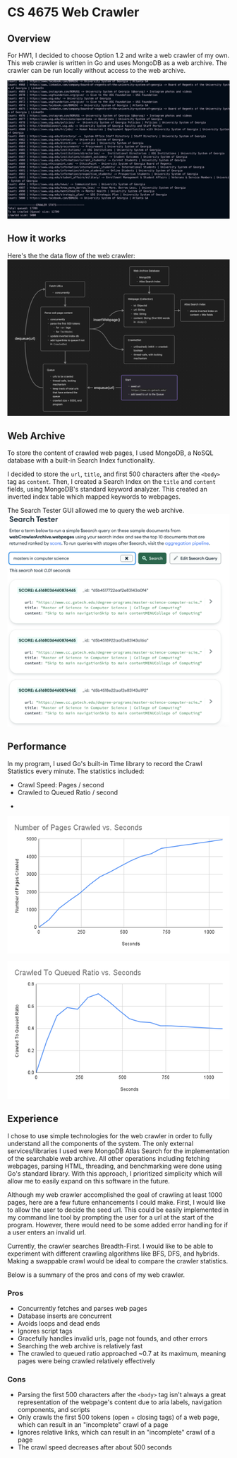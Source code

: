 # CS 4675 Web Crawler

## Overview
For HW1, I decided to choose Option 1.2 and write a web crawler of my own. This web crawler is written in Go and uses MongoDB as a web archive. The crawler can be run locally without access to the web archive. 

![./images/cmd-ui.png](./images/cmd-ui.png)
## How it works
Here's the the data flow of the web crawler:
![./images/web-crawler-diagram.png](./images/web-crawler-diagram.png)

## Web Archive
To store the content of crawled web pages, I used MongoDB, a NoSQL database with a built-in Search Index functionality. 

I decided to store the `url`, `title`, and first 500 characters after the `<body>` tag as `content`. Then, I created a Search Index on the `title` and `content` fields, using MongoDB's standard keyword analyzer. This created an inverted index table which mapped keywords to webpages. 

The Search Tester GUI allowed me to query the web archive.
![./images/web-archive.png](./images/web-archive.png)

## Performance
In my program, I used Go's built-in Time library to record the Crawl Statistics every minute. The statistics included:
- Crawl Speed: Pages / second
- Crawled to Queued Ratio / second
+
![crawl-speed-graph](./images/crawl-speed-graph.png)

![crawl-ratio-graph](./images/crawl-ratio-graph.png)
## Experience
I chose to use simple technologies for the web crawler in order to fully understand all the components of the system. The only external services/libraries I used were MongoDB Atlas Search for the implementation of the searchable web archive. All other operations including fetching webpages, parsing HTML, threading, and benchmarking were done using Go's standard library. With this approach, I prioritized simplicity which will allow me to easily expand on this software in the future.

Although my web crawler accomplished the goal of crawling at least 1000 pages, here are a few future enhancements I could make. First, I would like to allow the user to decide the seed url. This could be easily implemented in my command line tool by prompting the user for a url at the start of the program. However, there would need to be some added error handling for if a user enters an invalid url. 

Currently, the crawler searches Breadth-First. I would like to be able to experiment with different crawling algorithms like BFS, DFS, and hybrids. Making a swappable crawl would be ideal to compare the crawler statistics.

Below is a summary of the pros and cons of my web crawler.

### Pros
- Concurrently fetches and parses web pages
- Database inserts are concurrent
- Avoids loops and dead ends
- Ignores script tags
- Gracefully handles invalid urls, page not founds, and other errors
- Searching the web archive is relatively fast
- The crawled to queued ratio approached ~0.7 at its maximum, meaning pages were being crawled relatively effectively
### Cons
- Parsing the first 500 characters after the `<body>` tag isn't always a great representation of the webpage's content due to aria labels, navigation components, and scripts
- Only crawls the first 500 tokens (open + closing tags) of a web page, which can result in an "incomplete" crawl of a page
- Ignores relative links, which can result in an "incomplete" crawl of a page
- The crawl speed decreases after about 500 seconds